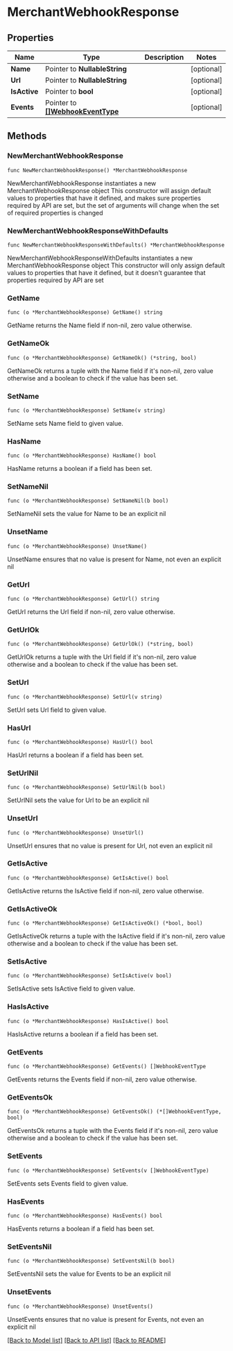 # MerchantWebhookResponse

## Properties

Name | Type | Description | Notes
------------ | ------------- | ------------- | -------------
**Name** | Pointer to **NullableString** |  | [optional] 
**Url** | Pointer to **NullableString** |  | [optional] 
**IsActive** | Pointer to **bool** |  | [optional] 
**Events** | Pointer to [**[]WebhookEventType**](WebhookEventType.md) |  | [optional] 

## Methods

### NewMerchantWebhookResponse

`func NewMerchantWebhookResponse() *MerchantWebhookResponse`

NewMerchantWebhookResponse instantiates a new MerchantWebhookResponse object
This constructor will assign default values to properties that have it defined,
and makes sure properties required by API are set, but the set of arguments
will change when the set of required properties is changed

### NewMerchantWebhookResponseWithDefaults

`func NewMerchantWebhookResponseWithDefaults() *MerchantWebhookResponse`

NewMerchantWebhookResponseWithDefaults instantiates a new MerchantWebhookResponse object
This constructor will only assign default values to properties that have it defined,
but it doesn't guarantee that properties required by API are set

### GetName

`func (o *MerchantWebhookResponse) GetName() string`

GetName returns the Name field if non-nil, zero value otherwise.

### GetNameOk

`func (o *MerchantWebhookResponse) GetNameOk() (*string, bool)`

GetNameOk returns a tuple with the Name field if it's non-nil, zero value otherwise
and a boolean to check if the value has been set.

### SetName

`func (o *MerchantWebhookResponse) SetName(v string)`

SetName sets Name field to given value.

### HasName

`func (o *MerchantWebhookResponse) HasName() bool`

HasName returns a boolean if a field has been set.

### SetNameNil

`func (o *MerchantWebhookResponse) SetNameNil(b bool)`

 SetNameNil sets the value for Name to be an explicit nil

### UnsetName
`func (o *MerchantWebhookResponse) UnsetName()`

UnsetName ensures that no value is present for Name, not even an explicit nil
### GetUrl

`func (o *MerchantWebhookResponse) GetUrl() string`

GetUrl returns the Url field if non-nil, zero value otherwise.

### GetUrlOk

`func (o *MerchantWebhookResponse) GetUrlOk() (*string, bool)`

GetUrlOk returns a tuple with the Url field if it's non-nil, zero value otherwise
and a boolean to check if the value has been set.

### SetUrl

`func (o *MerchantWebhookResponse) SetUrl(v string)`

SetUrl sets Url field to given value.

### HasUrl

`func (o *MerchantWebhookResponse) HasUrl() bool`

HasUrl returns a boolean if a field has been set.

### SetUrlNil

`func (o *MerchantWebhookResponse) SetUrlNil(b bool)`

 SetUrlNil sets the value for Url to be an explicit nil

### UnsetUrl
`func (o *MerchantWebhookResponse) UnsetUrl()`

UnsetUrl ensures that no value is present for Url, not even an explicit nil
### GetIsActive

`func (o *MerchantWebhookResponse) GetIsActive() bool`

GetIsActive returns the IsActive field if non-nil, zero value otherwise.

### GetIsActiveOk

`func (o *MerchantWebhookResponse) GetIsActiveOk() (*bool, bool)`

GetIsActiveOk returns a tuple with the IsActive field if it's non-nil, zero value otherwise
and a boolean to check if the value has been set.

### SetIsActive

`func (o *MerchantWebhookResponse) SetIsActive(v bool)`

SetIsActive sets IsActive field to given value.

### HasIsActive

`func (o *MerchantWebhookResponse) HasIsActive() bool`

HasIsActive returns a boolean if a field has been set.

### GetEvents

`func (o *MerchantWebhookResponse) GetEvents() []WebhookEventType`

GetEvents returns the Events field if non-nil, zero value otherwise.

### GetEventsOk

`func (o *MerchantWebhookResponse) GetEventsOk() (*[]WebhookEventType, bool)`

GetEventsOk returns a tuple with the Events field if it's non-nil, zero value otherwise
and a boolean to check if the value has been set.

### SetEvents

`func (o *MerchantWebhookResponse) SetEvents(v []WebhookEventType)`

SetEvents sets Events field to given value.

### HasEvents

`func (o *MerchantWebhookResponse) HasEvents() bool`

HasEvents returns a boolean if a field has been set.

### SetEventsNil

`func (o *MerchantWebhookResponse) SetEventsNil(b bool)`

 SetEventsNil sets the value for Events to be an explicit nil

### UnsetEvents
`func (o *MerchantWebhookResponse) UnsetEvents()`

UnsetEvents ensures that no value is present for Events, not even an explicit nil

[[Back to Model list]](../README.md#documentation-for-models) [[Back to API list]](../README.md#documentation-for-api-endpoints) [[Back to README]](../README.md)


